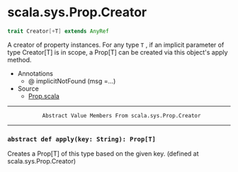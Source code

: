 
#                            scala.sys.Prop.Creator                            #

```scala
trait Creator[+T] extends AnyRef
```

A creator of property instances. For any type `T` , if an implicit parameter of
type Creator[T] is in scope, a Prop[T] can be created via this object's apply
method.

* Annotations
  * @ implicitNotFound (msg =...)
* Source
  * [Prop.scala](https://github.com/scala/scala/tree/6d09a1ba5f/src/library/scala/sys/Prop.scala#L1)


--------------------------------------------------------------------------------
               Abstract Value Members From scala.sys.Prop.Creator
--------------------------------------------------------------------------------


### `abstract def apply(key: String): Prop[T]`                               ###

Creates a Prop[T] of this type based on the given key.
(defined at scala.sys.Prop.Creator)
